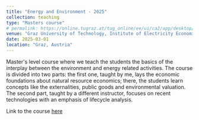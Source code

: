 ```yaml
---
title: "Energy and Environment - 2025"
collection: teaching
type: "Masters course"
# permalink: https://online.tugraz.at/tug_online/ee/ui/ca2/app/desktop/#/slc.tm.cp/student/courses/524496?$scrollTo=toc_overview
venue: "Graz University of Technology, Institute of Electricity Economics and Energy Innovation"
date: 2025-03-01
location: "Graz, Austria"
---
```


Master's level course where we teach the students the basics of the interplay between the environment and energy 
related activities. The course is divided into two parts: the first one, taught by me, lays the economic foundations
about natural resource economics; there, the students learn concepts like the externalities, public goods and
environmental valuation. The second part, taught by a different instructor, focuses on recent technologies with an
emphasis of lifecycle analysis.

Link to the course [here](https://online.tugraz.at/tug_online/ee/ui/ca2/app/desktop/#/slc.tm.cp/student/courses/524496?$scrollTo=toc_overview)
